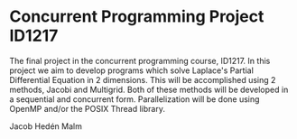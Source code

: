 # Concurrent Programming Project ID1217

The final project in the concurrent programming course, ID1217. In this project we aim to develop programs which solve Laplace's Partial Differential Equation in 2 dimensions. This will be accomplished using 2 methods, Jacobi and Multigrid. Both of these methods will be developed in a sequential and concurrent form. Parallelization will be done using OpenMP and/or the POSIX Thread library.

Jacob Hedén Malm
